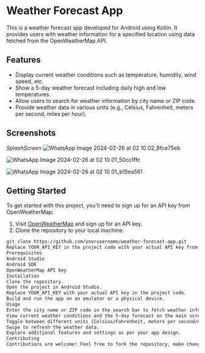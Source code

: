 # Weather Forecast App

This is a weather forecast app developed for Android using Kotlin. It provides users with weather information for a specified location using data fetched from the OpenWeatherMap API.

## Features

- Display current weather conditions such as temperature, humidity, wind speed, etc.
- Show a 5-day weather forecast including daily high and low temperatures.
- Allow users to search for weather information by city name or ZIP code.
- Provide weather data in various units (e.g., Celsius, Fahrenheit, meters per second, miles per hour).

## Screenshots
_SplashScreen_
![WhatsApp Image 2024-02-26 at 02 10 02_8fce75eb](https://github.com/prakash2801raj/WeatherForecast/assets/148614856/b9da75f7-acdc-46b5-b8e7-5bee6b062b60)

![WhatsApp Image 2024-02-26 at 02 10 01_50cc1ffc](https://github.com/prakash2801raj/WeatherForecast/assets/148614856/4056da0b-6a35-4bd9-9995-e4f49f2951d8)

![WhatsApp Image 2024-02-26 at 02 10 01_b15ea561](https://github.com/prakash2801raj/WeatherForecast/assets/148614856/ddf89744-7c34-4c63-81c6-ae82ee8f6ee9)


## Getting Started

To get started with this project, you'll need to sign up for an API key from OpenWeatherMap:

1. Visit [OpenWeatherMap](https://openweathermap.org/) and sign up for an API key.
2. Clone the repository to your local machine:

```bash
git clone https://github.com/yourusername/weather-forecast-app.git
Replace YOUR_API_KEY in the project code with your actual API key from OpenWeatherMap.
Prerequisites
Android Studio
Android SDK
OpenWeatherMap API key
Installation
Clone the repository.
Open the project in Android Studio.
Replace YOUR_API_KEY with your actual API key in the project code.
Build and run the app on an emulator or a physical device.
Usage
Enter the city name or ZIP code in the search bar to fetch weather information for that location.
View current weather conditions and the 5-day forecast on the main screen.
Toggle between different units (Celsius/Fahrenheit, meters per second/miles per hour) as per your preference.
Swipe to refresh the weather data.
Explore additional features and settings as per your app design.
Contributing
Contributions are welcome! Feel free to fork the repository, make changes, and submit a pull request.
